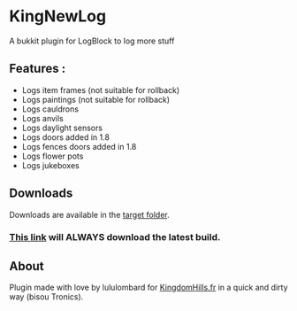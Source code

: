 # KingNewLog
A bukkit plugin for LogBlock to log more stuff

## Features :
* Logs item frames (not suitable for rollback)
* Logs paintings (not suitable for rollback)
* Logs cauldrons
* Logs anvils
* Logs daylight sensors
* Logs doors added in 1.8
* Logs fences doors added in 1.8
* Logs flower pots
* Logs jukeboxes

## Downloads

Downloads are available in the [target folder](https://github.com/lululombard/KingNewLog/tree/master/target). 

### [This link](https://github.com/lululombard/KingNewLog/blob/master/target/KingNewLog.jar?raw=true) will ALWAYS download the latest build.

## About

Plugin made with love by lululombard for [KingdomHills.fr](https://kingdomhills.fr/) in a quick and dirty way (bisou Tronics).
